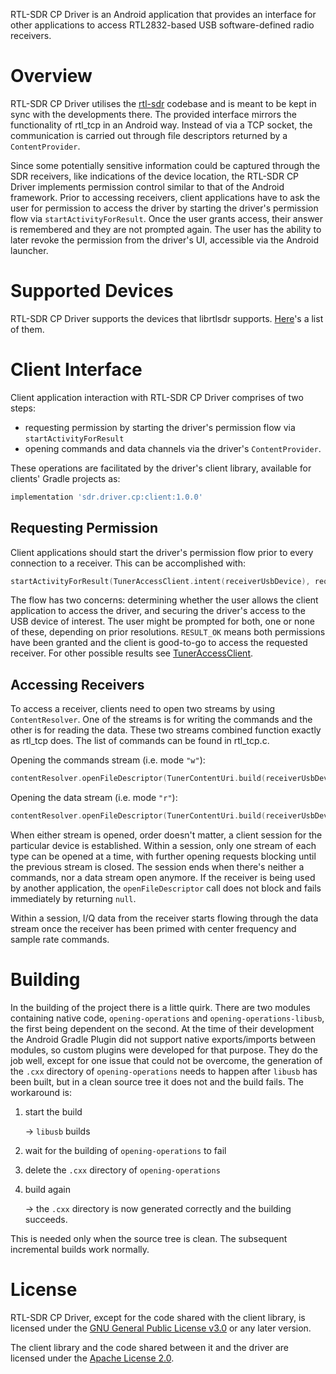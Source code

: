 RTL-SDR CP Driver is an Android application that provides an interface for other applications to
access RTL2832-based USB software-defined radio receivers.

Overview
========

RTL-SDR CP Driver utilises the
[rtl-sdr](https://osmocom.org/projects/rtl-sdr/wiki/Rtl-sdr#Software) codebase and is meant to be
kept in sync with the developments there. The provided interface mirrors the functionality of
rtl_tcp in an Android way. Instead of via a TCP socket, the communication is carried out through
file descriptors returned by a `ContentProvider`.

Since some potentially sensitive information could be captured through the SDR receivers, like
indications of the device location, the RTL-SDR CP Driver implements permission control similar to
that of the Android framework. Prior to accessing receivers, client applications have to ask the
user for permission to access the driver by starting the driver's permission flow via
`startActivityForResult`. Once the user grants access, their answer is remembered and they are
not prompted again. The user has the ability to later revoke the permission from the driver's UI,
accessible via the Android launcher.

Supported Devices
=================

RTL-SDR CP Driver supports the devices that librtlsdr supports.
[Here](permissions/shell/src/main/res/xml/device_filter.xml)'s a list of them.

Client Interface
================

Client application interaction with RTL-SDR CP Driver comprises of two steps:

* requesting permission by starting the driver's permission flow via `startActivityForResult`
* opening commands and data channels via the driver's `ContentProvider`.

These operations are facilitated by the driver's client library, available for clients' Gradle
projects as:

```groovy
implementation 'sdr.driver.cp:client:1.0.0'
```

Requesting Permission
---------------------

Client applications should start the driver's permission flow prior to every connection to a
receiver. This can be accomplished with:

```kotlin
startActivityForResult(TunerAccessClient.intent(receiverUsbDevice), requestCode)
```

The flow has two concerns: determining whether the user allows the client application to access
the driver, and securing the driver's access to the USB device of interest. The user might be
prompted for both, one or none of these, depending on prior resolutions. `RESULT_OK` means both
permissions have been granted and the client is good-to-go to access the requested receiver. For
other possible results see
[TunerAccessClient](permissions/shell/clientshared/src/main/java/sdr/driver/cp/permissions/TunerAccessClient.kt).

Accessing Receivers
-------------------

To access a receiver, clients need to open two streams by using `ContentResolver`. One of the
streams is for writing the commands and the other is for reading the data. These two streams
combined function exactly as rtl_tcp does. The list of commands can be found in rtl_tcp.c.

Opening the commands stream (i.e. mode `"w"`):

```kotlin
contentResolver.openFileDescriptor(TunerContentUri.build(receiverUsbDevice, context), "w")
```

Opening the data stream (i.e. mode `"r"`):

```kotlin
contentResolver.openFileDescriptor(TunerContentUri.build(receiverUsbDevice, context), "r")
```

When either stream is opened, order doesn't matter, a client session for the particular device is established.
Within a session, only one stream of each type can be opened at a time,
with further opening requests blocking until the previous stream is closed.
The session ends when there's neither a commands, nor a data stream open anymore.
If the receiver is being used by another application,
the `openFileDescriptor` call does not block and fails immediately by returning `null`.

Within a session, I/Q data from the receiver starts flowing through the data stream once the receiver has been
primed with center frequency and sample rate commands.

Building
========

In the building of the project there is a little quirk. There are two modules containing native
code, `opening-operations` and `opening-operations-libusb`, the first being dependent on the second.
At the time of their development the Android Gradle Plugin did not support native exports/imports
between modules, so custom plugins were developed for that purpose. They do the job well, except
for one issue that could not be overcome, the generation of the `.cxx` directory of
`opening-operations` needs to happen after `libusb` has been built, but in a clean source tree it
does not and the build fails. The workaround is:

1. start the build

   -> `libusb` builds

2. wait for the building of `opening-operations` to fail

3. delete the `.cxx` directory of `opening-operations`

4. build again

   -> the `.cxx` directory is now generated correctly and the building succeeds.

This is needed only when the source tree is clean. The subsequent incremental builds work normally.

License
=======

RTL-SDR CP Driver, except for the code shared with the client library, is licensed under the
[GNU General Public License v3.0](Licenses/GPL-3.txt) or any later version.

The client library and the code shared between it and the driver are licensed under the
[Apache License 2.0](Licenses/Apache-2.0.txt).
